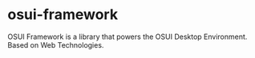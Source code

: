 # osui-framework
OSUI Framework is a library that powers the OSUI Desktop Environment. Based on Web Technologies.
